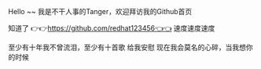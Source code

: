 Hello ~~ 我是不干人事的Tanger，欢迎拜访我的Github首页


知道了
👉👉https://github.com/redhat123456👈👈
速度速度速度



至少有十年我不曾流泪，至少有十首歌 给我安慰 
现在我会莫名的心碎，当我想你的时候
